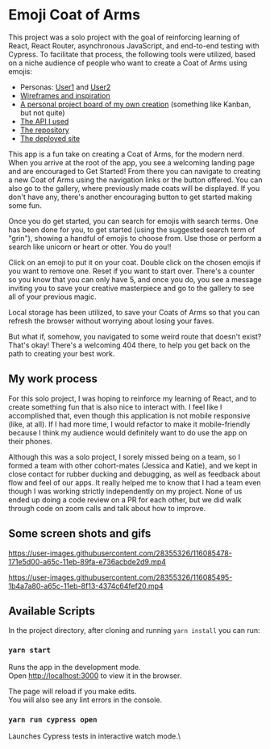 # Emoji Coat of Arms

This project was a solo project with the goal of reinforcing learning of React, 
React Router, asynchronous JavaScript, and end-to-end testing with Cypress. To facilitate that process, 
the following tools were utilized, based on a niche audience of people who want to create a Coat of Arms 
using emojis:
  - Personas:  [User1](https://docs.google.com/document/d/1FfGP_ONHQj1KuLpNJjfuMWSpcLQjM6kHzIYmem3p2EQ/edit) 
    and [User2](https://docs.google.com/document/d/1WKIFyyMNWZlh9pHPaF2ak6d5E1qJnwEHo5sBClzWZtA/edit)
  - [Wireframes and inspiration](https://miro.com/app/board/o9J_lOZUZG0=/)
  - [A personal project board of my own creation](https://app.gitkraken.com/glo/board/YFiB_IynhAASRtBW) (something like Kanban, but not quite)
  - [The API I used](https://emoji-api.com/)
  - [The repository](https://github.com/piknikki/emojicoat-of-arms)
  - [The deployed site](https://emojicoat-of-arms.herokuapp.com/)

This app is a fun take on creating a Coat of Arms, for the modern nerd. When you arrive at the root of the 
app, you see a welcoming landing page and are encouraged to Get Started! From there you can navigate to creating a new 
Coat of Arms using the navigation links or the button offered. You can also go to the gallery, where previously made coats will 
be displayed. If you don't have any, there's another encouraging button to get started making some fun. 

Once you do get started, you can search for emojis with search terms. One has been done for you, to get started (using the suggested 
search term of "grin"), showing a handful of emojis to choose from. Use those or perform a search like unicorn or 
heart or otter. You do you!! 

Click on an emoji to put it on your coat. Double click on the chosen emojis if you want to remove one. Reset if you want to 
start over. There's a counter so you know that you can only have 5, and once you do, you see a message inviting you 
to save your creative masterpiece and go to the gallery to see all of your previous magic.

Local storage has been utilized, to save your Coats of Arms so that you can refresh the browser without worrying 
about losing your faves. 

But what if, somehow, you navigated to some weird route that doesn't exist? That's okay! There's a welcoming 404 there, 
to help you get back on the path to creating your best work.

## My work process

For this solo project, I was hoping to reinforce my learning of React, and to create something fun that is also 
nice to interact with. I feel like I accomplished that, even though this application is not mobile responsive (like, at all). 
If I had more time, I would refactor to make it mobile-friendly because I think my audience would definitely want 
to do use the app on their phones. 

Although this was a solo project, I sorely missed being on a team, so I formed a team with other cohort-mates (Jessica and Katie), 
and we kept in close contact for rubber ducking and debugging, as well as feedback about flow and feel of our apps. It 
really helped me to know that I had a team even though I was working strictly independently on my project. None of us 
ended up doing a code review on a PR for each other, but we did walk through code on zoom calls and talk about how 
to improve. 

## Some screen shots and gifs


https://user-images.githubusercontent.com/28355326/116085478-171e5d00-a65c-11eb-89fa-e736acbde2d9.mp4



https://user-images.githubusercontent.com/28355326/116085495-1b4a7a80-a65c-11eb-8f13-4374c64fef20.mp4


## Available Scripts

In the project directory, after cloning and running `yarn install` you can run:

### `yarn start`

Runs the app in the development mode.\
Open [http://localhost:3000](http://localhost:3000) to view it in the browser.

The page will reload if you make edits.\
You will also see any lint errors in the console.

### `yarn run cypress open`

Launches Cypress tests in interactive watch mode.\


